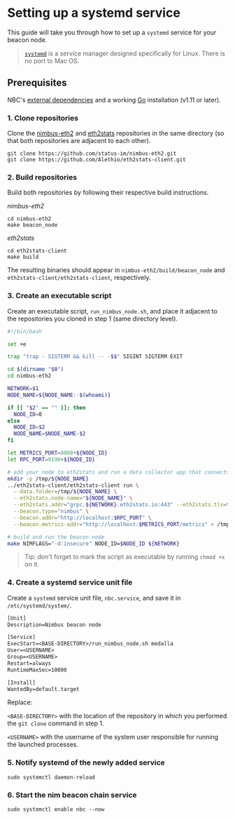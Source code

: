 # Setting up a systemd service

This guide will take you through how to set up a `systemd` service for your beacon node.
> [`systemd`](https://www.freedesktop.org/wiki/Software/systemd/) is a service manager designed specifically for Linux. There is no port to Mac OS.

## Prerequisites

NBC's [external dependencies](./install.md#external-dependencies) and a working [Go](https://golang.org/doc/install) installation (v1.11 or later).

### 1. Clone repositories

Clone the [nimbus-eth2](https://github.com/status-im/nimbus-eth2) and [eth2stats](https://github.com/Alethio/eth2stats-client) repositories in the same directory (so that both repositories are adjacent to each other).

```console
git clone https://github.com/status-im/nimbus-eth2.git
git clone https://github.com/Alethio/eth2stats-client.git
```

### 2. Build repositories

Build both repositories by following their respective build instructions. 

*nimbus-eth2*
```console
cd nimbus-eth2
make beacon_node
```


*eth2stats*
```console
cd eth2stats-client
make build
```

The resulting binaries should appear in `nimbus-eth2/build/beacon_node` and `eth2stats-client/eth2stats-client`, respectively.

### 3. Create an executable script

Create an executable script, `run_nimbus_node.sh`, and place it adjacent to the repositories you cloned in step 1 (same directory level).

```bash
#!/bin/bash

set +e

trap "trap - SIGTERM && kill -- -$$" SIGINT SIGTERM EXIT

cd $(dirname "$0")
cd nimbus-eth2

NETWORK=$1
NODE_NAME=${NODE_NAME:-$(whoami)}

if [[ "$2" == "" ]]; then
  NODE_ID=0
else
  NODE_ID=$2
  NODE_NAME=$NODE_NAME-$2
fi

let METRICS_PORT=8008+${NODE_ID}
let RPC_PORT=9190+${NODE_ID}

# add your node to eth2stats and run a data collector app that connects to your beacon chain client
mkdir -p /tmp/${NODE_NAME}
../eth2stats-client/eth2stats-client run \
  --data.folder=/tmp/${NODE_NAME} \
  --eth2stats.node-name="${NODE_NAME}" \
  --eth2stats.addr="grpc.${NETWORK}.eth2stats.io:443" --eth2stats.tls=true \
  --beacon.type="nimbus" \
  --beacon.addr="http://localhost:$RPC_PORT" \
  --beacon.metrics-addr="http://localhost:$METRICS_PORT/metrics" > /tmp/ethstats.$NODE_NAME.log 2>&1 &

# build and run the beacon node
make NIMFLAGS="-d:insecure" NODE_ID=$NODE_ID ${NETWORK}
```

> Tip: don't forget to mark the script as executable by running `chmod +x` on it.

### 4. Create a systemd service unit file

Create a `systemd` service unit file, `nbc.service`, and save it in `/etc/systemd/system/`.

```txt
[Unit]
Description=Nimbus beacon node

[Service]
ExecStart=<BASE-DIRECTORY>/run_nimbus_node.sh medalla
User=<USERNAME>
Group=<USERNAME>
Restart=always
RuntimeMaxSec=10800

[Install]
WantedBy=default.target

```

Replace:

`<BASE-DIRECTORY>` with the location of the repository in which you performed the `git clone` command in step 1.

`<USERNAME>` with the username of the system user responsible for running the launched processes.

### 5. Notify systemd of the newly added service

```console
sudo systemctl daemon-reload
```

### 6. Start the nim beacon chain service

```console
sudo systemctl enable nbc --now
```
